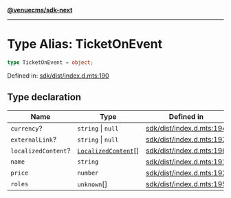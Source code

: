 [**@venuecms/sdk-next**](../Index.md)

***

# Type Alias: TicketOnEvent

```ts
type TicketOnEvent = object;
```

Defined in: [sdk/dist/index.d.mts:190](https://github.com/venuecms/sdk/blob/856f3c21fe737a18a698a4045f39e91f8662f370/packages/sdk/dist/index.d.mts#L190)

## Type declaration

| Name | Type | Defined in |
| ------ | ------ | ------ |
| <a id="currency"></a> `currency`? | `string` \| `null` | [sdk/dist/index.d.mts:194](https://github.com/venuecms/sdk/blob/856f3c21fe737a18a698a4045f39e91f8662f370/packages/sdk/dist/index.d.mts#L194) |
| <a id="externallink"></a> `externalLink`? | `string` \| `null` | [sdk/dist/index.d.mts:193](https://github.com/venuecms/sdk/blob/856f3c21fe737a18a698a4045f39e91f8662f370/packages/sdk/dist/index.d.mts#L193) |
| <a id="localizedcontent"></a> `localizedContent`? | [`LocalizedContent`](LocalizedContent.md)[] | [sdk/dist/index.d.mts:196](https://github.com/venuecms/sdk/blob/856f3c21fe737a18a698a4045f39e91f8662f370/packages/sdk/dist/index.d.mts#L196) |
| <a id="name"></a> `name` | `string` | [sdk/dist/index.d.mts:191](https://github.com/venuecms/sdk/blob/856f3c21fe737a18a698a4045f39e91f8662f370/packages/sdk/dist/index.d.mts#L191) |
| <a id="price"></a> `price` | `number` | [sdk/dist/index.d.mts:192](https://github.com/venuecms/sdk/blob/856f3c21fe737a18a698a4045f39e91f8662f370/packages/sdk/dist/index.d.mts#L192) |
| <a id="roles"></a> `roles` | `unknown`[] | [sdk/dist/index.d.mts:195](https://github.com/venuecms/sdk/blob/856f3c21fe737a18a698a4045f39e91f8662f370/packages/sdk/dist/index.d.mts#L195) |
